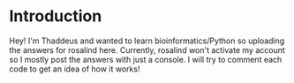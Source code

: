 # Introduction

Hey! I'm Thaddeus and wanted to learn bioinformatics/Python so uploading the answers for rosalind here.
Currently, rosalind won't activate my account so I mostly post the answers with just a console.
I will try to comment each code to get an idea of how it works!